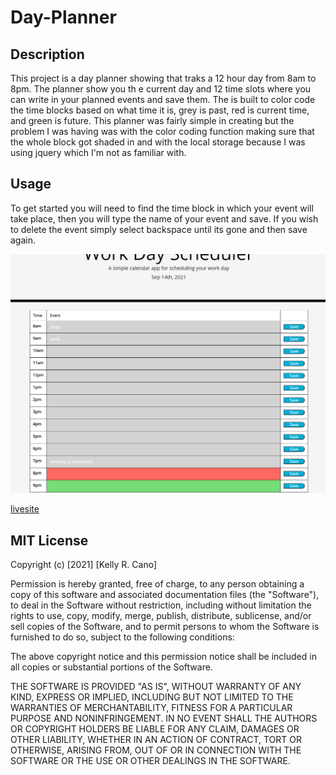 # Day-Planner

## Description
This project is a day planner showing that traks a 12 hour day from 8am to 8pm. The planner show you th e current day and 12 time slots where you can write in your planned events and save them. The is built to color code the time blocks based on what time it is, grey is past, red is current time, and green is future. This planner was fairly simple in creating but the problem I was having was with the color coding function making sure that the whole block got shaded in and with the local storage because I was using jquery which I'm not as familiar with.

## Usage
To get started you will need to find the time block in which your event will take place, then you will type the name of your event and save. If you wish to delete the event simply select backspace until its gone and then save again.

![My Quiz](./Assets/plannerScreenshot.png)

[livesite](https://krcano.github.io/Day-Planner/)


## MIT License

Copyright (c) [2021] [Kelly R. Cano]

Permission is hereby granted, free of charge, to any person obtaining a copy
of this software and associated documentation files (the "Software"), to deal
in the Software without restriction, including without limitation the rights
to use, copy, modify, merge, publish, distribute, sublicense, and/or sell
copies of the Software, and to permit persons to whom the Software is
furnished to do so, subject to the following conditions:

The above copyright notice and this permission notice shall be included in all
copies or substantial portions of the Software.

THE SOFTWARE IS PROVIDED "AS IS", WITHOUT WARRANTY OF ANY KIND, EXPRESS OR
IMPLIED, INCLUDING BUT NOT LIMITED TO THE WARRANTIES OF MERCHANTABILITY,
FITNESS FOR A PARTICULAR PURPOSE AND NONINFRINGEMENT. IN NO EVENT SHALL THE
AUTHORS OR COPYRIGHT HOLDERS BE LIABLE FOR ANY CLAIM, DAMAGES OR OTHER
LIABILITY, WHETHER IN AN ACTION OF CONTRACT, TORT OR OTHERWISE, ARISING FROM,
OUT OF OR IN CONNECTION WITH THE SOFTWARE OR THE USE OR OTHER DEALINGS IN THE
SOFTWARE.
